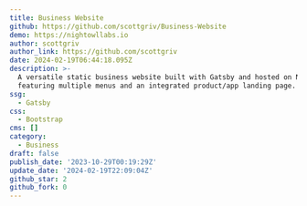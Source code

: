 ```yaml
---
title: Business Website
github: https://github.com/scottgriv/Business-Website
demo: https://nightowllabs.io
author: scottgriv
author_link: https://github.com/scottgriv
date: 2024-02-19T06:44:18.095Z
description: >-
  A versatile static business website built with Gatsby and hosted on Netlify,
  featuring multiple menus and an integrated product/app landing page.
ssg:
  - Gatsby
css:
  - Bootstrap
cms: []
category:
  - Business
draft: false
publish_date: '2023-10-29T00:19:29Z'
update_date: '2024-02-19T22:09:04Z'
github_star: 2
github_fork: 0
---
```

